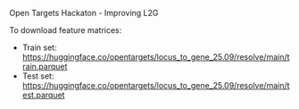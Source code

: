 Open Targets Hackaton - Improving L2G

To download feature matrices:
- Train set: https://huggingface.co/opentargets/locus_to_gene_25.09/resolve/main/train.parquet
- Test set: https://huggingface.co/opentargets/locus_to_gene_25.09/resolve/main/test.parquet
